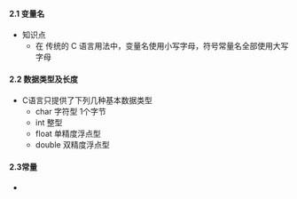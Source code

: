 #### 2.1 变量名
+ 知识点
	+ 在 传统的 C 语言用法中，变量名使用小写字母，符号常量名全部使用大写字母
#### 2.2 数据类型及长度
+ C语言只提供了下列几种基本数据类型
	+ char 字符型 1个字节
	+ int 整型
	+ float 单精度浮点型
	+ double 双精度浮点型
#### 2.3常量
+ 